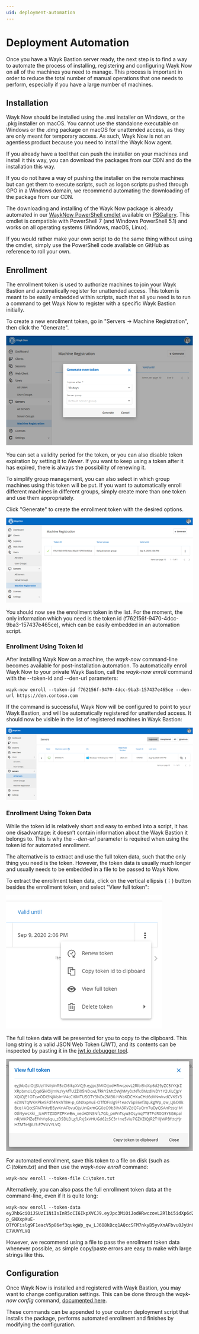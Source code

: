 ```yaml
---
uid: deployment-automation
---
```


# Deployment Automation

Once you have a Wayk Bastion server ready, the next step is to find a way to automate the process of installing, registering and configuring Wayk Now on all of the machines you need to manage. This process is important in order to reduce the total number of manual operations that one needs to perform, especially if you have a large number of machines.

## Installation

Wayk Now should be installed using the .msi installer on Windows, or the .pkg installer on macOS. You cannot use the standalone executable on Windows or the .dmg package on macOS for unattended access, as they are only meant for temporary access. As such, Wayk Now is not an agentless product because you need to install the Wayk Now agent.

If you already have a tool that can push the installer on your machines and install it this way, you can download the packages from our CDN and do the installation this way.

If you do not have a way of pushing the installer on the remote machines but can get them to execute scripts, such as logon scripts pushed through GPO in a Windows domain, we recommend automating the downloading of the package from our CDN.

The downloading and installing of the Wayk Now package is already automated in our [WaykNow PowerShell cmdlet](https://github.com/devolutions/WaykNow-ps#installuninstall) available on [PSGallery](https://www.powershellgallery.com/packages/WaykNow). This cmdlet is compatible with PowerShell 7 (and Windows PowerShell 5.1) and works on all operating systems (Windows, macOS, Linux).

If you would rather make your own script to do the same thing without using the cmdlet, simply use the PowerShell code available on GitHub as reference to roll your own.

## Enrollment

The enrollment token is used to authorize machines to join your Wayk Bastion and automatically register for unattended access. This token is meant to be easily embedded within scripts, such that all you need is to run a command to get Wayk Now to register with a specific Wayk Bastion initially.

To create a new enrollment token, go in "Servers → Machine Registration", then click the "Generate".

![New Enrollment Token](../../images/den_enrollment_token_new.png)

You can set a validity period for the token, or you can also disable token expiration by setting it to *Never*. If you want to keep using a token after it has expired, there is always the possibility of renewing it.

To simplify group management, you can also select in which group machines using this token will be put. If you want to automatically enroll different machines in different groups, simply create more than one token and use them appropriately.

Click "Generate" to create the enrollment token with the desired options.

![Enrollment Token Id](../../images/den_enrollment_token_id.png)

You should now see the enrollment token in the list. For the moment, the only information which you need is the token id (f762156f-9470-4dcc-9ba3-157437e465ce), which can be easily embedded in an automation script.

### Enrollment Using Token Id

After installing Wayk Now on a machine, the *wayk-now* command-line becomes available for post-installation automation. To automatically enroll Wayk Now to your private Wayk Bastion, call the *wayk-now enroll* command with the --token-id and --den-url parameters:

    wayk-now enroll --token-id f762156f-9470-4dcc-9ba3-157437e465ce --den-url https://den.contoso.com

If the command is successful, Wayk Now will be configured to point to your Wayk Bastion, and will be automatically registered for unattended access. It should now be visible in the list of registered machines in Wayk Bastion:

![Enrollment Token - Machine](../../images/den_enrollment_machine.png)

### Enrollment Using Token Data

While the token id is relatively short and easy to embed into a script, it has one disadvantage: it doesn’t contain information about the Wayk Bastion it belongs to. This is why the *--den-url* parameter is required when using the token id for automated enrollment.

The alternative is to extract and use the full token data, such that the only thing you need is the token. However, the token data is usually much longer and usually needs to be embedded in a file to be passed to Wayk Now.

To extract the enrollment token data, click on the vertical ellipsis (⋮) button besides the enrollment token, and select "View full token":

![Enrollment Token - Actions](../../images/den_enrollment_token_actions.png)

The full token data will be presented for you to copy to the clipboard. This long string is a valid JSON Web Token (JWT), and its contents can be inspected by pasting it in the [jwt.io debugger tool](https://jwt.io/).

![Enrollment Token - Data](../../images/den_enrollment_token_data.png)

For automated enrollment, save this token to a file on disk (such as *C:\\token.txt*) and then use the *wayk-now enroll* command:

    wayk-now enroll --token-file C:\token.txt

Alternatively, you can also pass the full enrollment token data at the command-line, even if it is quite long:

    wayk-now enroll --token-data eyJhbGciOiJSUzI1NiIsInR5cCI6IkpXVCJ9.eyJpc3MiOiJodHRwczovL2Rlbi5idXp6d29yZC5tYXJrZXRpbmciLCJqdGkiOiJmNzYyMTU2Zi05NDcwLTRkY2MtOWJhMy0xNTc0MzdlNDY1Y2UiLCJpYXQiOjE1OTcwODI3NjMsImV4cCI6MTU5OTY3NDc2M30.hWaKDCHXuCHd6dXNwkvdCVKSY3eZXN7qWKKPkeSFdT4NkhT8H-p_GNXxpXuE-OTfOFislg9F1eacV5p86ef3qukgWp_qw_LJ6O8kBcq1AQccSFM7nkyB5yvXnAFbvuOJyUnGxmGG0eO9b3ihA3RVZdQFaQrn7uDyQSAnPssq1M0tli9ywcXki__IzAFI7ZXDPZPKwEw_xedADNSNfL7Gb_pnFnTsyuSOLynq7T8TPdR0G5YSG6palnRjWKPlZeEfYhYq6qu_zDSDLDLgfLFxjSxVHUGd62cSC3r1ne5Viu7GZKZIQJR2T1ljWPBfttqYjrHZMTe6JiU3-E7VUVYLVQ

However, we recommend using a file to pass the enrollment token data whenever possible, as simple copy/paste errors are easy to make with large strings like this.

## Configuration

Once Wayk Now is installed and registered with Wayk Bastion, you may want to change configuration settings. This can be done through the *wayk-now config* command, [documented here](https://helpwayk.devolutions.net/kb_configcommandline.html).

These commands can be appended to your custom deployment script that installs the package, performs automated enrollment and finishes by modifying the configuration.
